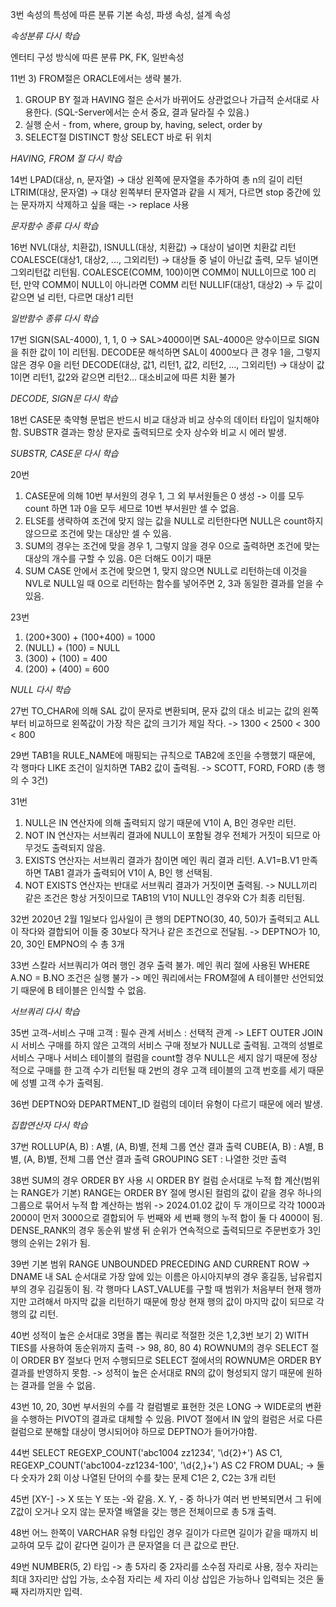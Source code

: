 3번 
속성의 특성에 따른 분류
기본 속성, 파생 속성, 설계 속성

*속성분류 다시 학습*

엔터티 구성 방식에 따른 분류
PK, FK, 일반속성

11번
3) FROM절은 ORACLE에서는 생략 불가.
1) GROUP BY 절과 HAVING 절은 순서가 바뀌어도 상관없으나 가급적 순서대로 사용한다.
	(SQL-Server에서는 순서 중요, 결과 달라질 수 있음.)
2) 실행 순서 - from, where, group by, having, select, order by
4) SELECT절 DISTINCT 항상 SELECT 바로 뒤 위치

*HAVING, FROM 절 다시 학습*

14번
LPAD(대상, n, 문자열) -> 대상 왼쪽에 문자열을 추가하여 총 n의 길이 리턴
LTRIM(대상, 문자열) -> 대상 왼쪽부터 문자열과 같을 시 제거, 다르면 stop
중간에 있는 문자까지 삭제하고 싶을 때는 -> replace 사용

*문자함수 종류 다시 학습*

16번
NVL(대상, 치환값), ISNULL(대상, 치환값) -> 대상이 널이면 치환값 리턴
COALESCE(대상1, 대상2, ..., 그외리턴) -> 대상들 중 널이 아닌값 출력, 모두 널이면 그외리턴값 리턴됨. COALESCE(COMM, 100)이면 COMM이 NULL이므로 100 리턴, 만약 COMM이 NULL이 아니라면 COMM 리턴
NULLIF(대상1, 대상2) -> 두 값이 같으면 널 리턴, 다르면 대상1 리턴

*일반함수 종류 다시 학습*

17번
SIGN(SAL-4000), 1, 1, 0 -> SAL>4000이면 SAL-4000은 양수이므로 SIGN을 취한 값이 1이 리턴됨.
DECODE문 해석하면 SAL이 4000보다 큰 경우 1을, 그렇지 않은 경우 0을 리턴
DECODE(대상, 값1, 리턴1, 값2, 리턴2, ..., 그외리턴) -> 대상이 값1이면 리턴1, 값2와 같으면 리턴2...
대소비교에 따른 치환 불가

*DECODE, SIGN문 다시 학습*

18번
CASE문 축약형 문법은 반드시 비교 대상과 비교 상수의 데이터 타입이 일치해야함.
SUBSTR 결과는 항상 문자로 출력되므로 숫자 상수와 비교 시 에러 발생.

*SUBSTR, CASE문 다시 학습*

20번
1) CASE문에 의해 10번 부서원의 경우 1, 그 외 부서원들은 0 생성 -> 이를 모두 count 하면 1과 0을 모두 세므로 10번 부서원만 셀 수 없음.
2) ELSE를 생략하여 조건에 맞지 않는 값을 NULL로 리턴한다면 NULL은 count하지 않으므로 조건에 맞는 대상만 셀 수 있음.
3) SUM의 경우는 조건에 맞을 경우 1, 그렇지 않을 경우 0으로 출력하면 조건에 맞는 대상의 개수를 구할 수 있음. 0은 더해도 0이기 때문
4) SUM CASE 안에서 조건에 맞으면 1, 맞지 않으면 NULL로 리턴하는데 이것을 NVL로 NULL일 때 0으로 리턴하는 함수를 넣어주면 2, 3과 동일한 결과를 얻을 수 있음. 

23번
1) (200+300) + (100+400) = 1000
2) (NULL) + (100) = NULL
3) (300) + (100) = 400
4) (200) + (400) = 600

*NULL 다시 학습*

27번
TO_CHAR에 의해 SAL 값이 문자로 변환되며, 문자 값의 대소 비교는 값의 왼쪽부터 비교하므로 왼쪽값이 가장 작은 값의 크기가 제일 작다.
-> 1300 < 2500 < 300 < 800

29번
TAB1을 RULE_NAME에 매핑되는 규칙으로 TAB2에 조인을 수행했기 때문에, 각 행마다 LIKE 조건이 일치하면 TAB2 값이 출력됨.
-> SCOTT, FORD, FORD (총 행의 수 3건)

31번
1) NULL은 IN 연산자에 의해 출력되지 않기 때문에 V1이 A, B인 경우만 리턴.
2) NOT IN 연산자는 서브쿼리 결과에 NULL이 포함될 경우 전체가 거짓이 되므로 아무것도 출력되지 않음.
3) EXISTS 연산자는 서브쿼리 결과가 참이면 메인 쿼리 결과 리턴.
   A.V1=B.V1 만족하면 TAB1 결과가 출력되어 V1이 A, B인 행 선택됨.
4) NOT EXISTS 연산자는 반대로 서브쿼리 결과가 거짓이면 출력됨.
   -> NULL끼리 같은 조건은 항상 거짓이므로 TAB1의 V1이 NULL인 경우와 C가 최종 리턴됨.

32번
2020년 2월 1일보다 입사일이 큰 행의 DEPTNO(30, 40, 50)가 출력되고 ALL이 작다와 결합되어 이들 중 30보다 작거나 같은 조건으로 전달됨.
-> DEPTNO가 10, 20, 30인 EMPNO의 수 총 3개

33번
스칼라 서브쿼리가 여러 행인 경우 출력 불가.
메인 쿼리 절에 사용된 WHERE A.NO = B.NO 조건은 실행 불가
-> 메인 쿼리에서는 FROM절에 A 테이블만 선언되었기 때문에 B 테이블은 인식할 수 없음.

*서브쿼리 다시 학습*

35번
고객-서비스 구매
고객 : 필수 관계
서비스 : 선택적 관계
-> LEFT OUTER JOIN 시 서비스 구매를 하지 않은 고객의 서비스 구매 정보가 NULL로 출력됨.
고객의 성별로 서비스 구매나 서비스 테이블의 컬럼을 count할 경우 NULL은 세지 않기 때문에 정상적으로 구매를 한 고객 수가 리턴될 때 2번의 경우 고객 테이블의 고객 번호를 세기 때문에 성별 고객 수가 출력됨.

36번
DEPTNO와 DEPARTMENT_ID 컬럼의 데이터 유형이 다르기 때문에 에러 발생.

*집합연산자 다시 학습*

37번
ROLLUP(A, B) : A별, (A, B)별, 전체 그룹 연산 결과 출력
CUBE(A, B) : A별, B별, (A, B)별, 전체 그룹 연산 결과 출력
GROUPING SET : 나열한 것만 출력

38번
SUM의 경우 ORDER BY 사용 시 ORDER BY 컬럼 순서대로 누적 합 계산(범위는 RANGE가 기본)
RANGE는 ORDER BY 절에 명시된 컬럼의 값이 같을 경우 하나의 그룹으로 묶어서 누적 합 계산하는 범위
-> 2024.01.02 값이 두 개이므로 각각 1000과 2000이 먼저 3000으로 결합되어 두 번째와 세 번째 행의 누적 합이 둘 다 4000이 됨.
DENSE_RANK의 경우 동순위 발생 뒤 순위가 연속적으로 출력되므로 주문번호가 3인 행의 순위는 2위가 됨.

39번
기본 범위 RANGE UNBOUNDED PRECEDING AND CURRENT ROW
-> DNAME 내 SAL 순서대로 가장 앞에 있는 이름은 아시아지부의 경우 홍길동, 남유럽지부의 경우 김길동이 됨.
각 행마다 LAST_VALUE를 구할 때 범위가 처음부터 현재 행까지만 고려해서 마지막 값을 리턴하기 때문에 항상 현재 행의 값이 마지막 값이 되므로 각 행의 값 리턴.

40번
성적이 높은 순서대로 3명을 뽑는 쿼리로 적절한 것은 1,2,3번 보기
2) WITH TIES를 사용하여 동순위까지 출력 -> 98, 80, 80
4) ROWNUM의 경우 SELECT 절이 ORDER BY 절보다 먼저 수행되므로 SELECT 절에서의 ROWNUM은 ORDER BY 결과를 반영하지 못함.
	-> 성적이 높은 순서대로 RN의 값이 형성되지 않기 때문에 원하는 결과를 얻을 수 없음.

43번
10, 20, 30번 부서원의 수를 각 컬럼별로 표현한 것은 LONG -> WIDE로의 변환을 수행하는 PIVOT의 결과로 대체할 수 있음.
PIVOT 절에서 IN 앞의 컬럼은 서로 다른 컬럼으로 분해할 대상이 명시되어야 하므로 DEPTNO가 들어가야함.

44번
SELECT REGEXP_COUNT('abc1004 zz1234', '\d{2}+') AS C1, 
	REGEXP_COUNT('abc1004-zz1234-100', '\d{2,}+') AS C2 FROM DUAL;
-> 둘 다 숫자가 2회 이상 나열된 단어의 수를 찾는 문제
C1은 2, C2는 3개 리턴

45번
[XY-] -> X 또는 Y 또는 -와 같음.
X. Y, - 중 하나가 여러 번 반복되면서 그 뒤에 Z값이 오거나 오지 않는 문자열 배열을 갖는 행은 전체이므로 총 5개 출력.

48번
어느 한쪽이 VARCHAR 유형 타입인 경우 길이가 다르면 길이가 같을 때까지 비교하여 모두 값이 같다면 길이가 큰 문자열을 더 큰 값으로 판단.

49번
NUMBER(5, 2) 타입 -> 총 5자리 중 2자리를 소수점 자리로 사용, 정수 자리는 최대 3자리만 삽입 가능, 소수점 자리는 세 자리 이상 삽입은 가능하나 입력되는 것은 둘째 자리까지만 입력.
